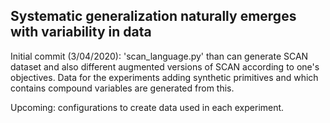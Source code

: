 ## Systematic generalization naturally emerges with variability in data

Initial commit (3/04/2020): 'scan_language.py' than can generate SCAN dataset and also different augmented versions of SCAN according to one's objectives. Data for the experiments adding synthetic primitives and which contains compound variables are generated from this.

Upcoming: configurations to create data used in each experiment.
